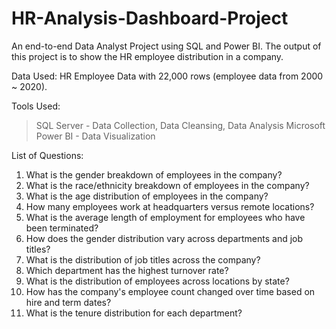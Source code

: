 # HR-Analysis-Dashboard-Project
An end-to-end Data Analyst Project using SQL and Power BI. The output of this project is to show the HR employee distribution in a company.

Data Used:
HR Employee Data with 22,000 rows (employee data from 2000 ~ 2020).

Tools Used:
> SQL Server - Data Collection, Data Cleansing, Data Analysis
> Microsoft Power BI - Data Visualization

List of Questions:
1. What is the gender breakdown of employees in the company?
2. What is the race/ethnicity breakdown of employees in the company?
3. What is the age distribution of employees in the company?
4. How many employees work at headquarters versus remote locations?
5. What is the average length of employment for employees who have been terminated?
6. How does the gender distribution vary across departments and job titles?
7. What is the distribution of job titles across the company?
8. Which department has the highest turnover rate?
9. What is the distribution of employees across locations by state?
10. How has the company's employee count changed over time based on hire and term dates?
11. What is the tenure distribution for each department?


